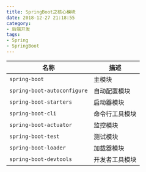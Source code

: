 ```yaml
---
title: SpringBoot之核心模块
date: 2018-12-27 21:18:55
category:
- 后端开发
tags:
- Spring
- SpringBoot
---
```


| 名称 | 描述 |
| ----- | ----- |
| `spring-boot` | 主模块  |
| `spring-boot-autoconfigure` | 自动配置模块   |
| `spring-boot-starters` | 启动器模块   |
| `spring-boot-cli`      | 命令行工具模块 |
| `spring-boot-actuator` | 监控模块 |
| `spring-boot-test`   | 测试模块   |
| `spring-boot-loader` | 加载器模块  |
| `spring-boot-devtools` | 开发者工具模块 |